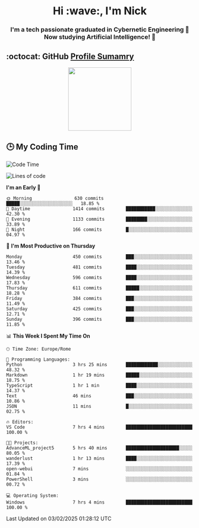 <h1 align="center">Hi :wave:, I'm Nick</h1>

<h3 align="center">I'm a tech passionate graduated in Cybernetic Engineering 🤖<br>
Now studying Artificial Intelligence! 🧠</h3>


## :octocat: GitHub <a href="https://github.com/vn7n24fzkq/github-profile-summary-cards">Profile Sumamry</a>

<p align="center">
   <img style="height:170px;display:inline-block"  src="http://github-profile-summary-cards.vercel.app/api/cards/profile-details?username=CodeClimberNT&theme=github_dark" />
<!--    <img style="height:170px;display:inline-block"  src="http://github-profile-summary-cards.vercel.app/api/cards/repos-per-language?username=CodeClimberNT&theme=github_dark&exclude=" /> -->
</p>

 ## :clock3: My Coding Time 
 
<!--START_SECTION:waka-->
![Code Time](http://img.shields.io/badge/Code%20Time-446%20hrs%204%20mins-blue)

![Lines of code](https://img.shields.io/badge/From%20Hello%20World%20I%27ve%20Written-4.2%20million%20lines%20of%20code-blue)

**I'm an Early 🐤** 

```text
🌞 Morning                630 commits         █████░░░░░░░░░░░░░░░░░░░░   18.85 % 
🌆 Daytime                1414 commits        ███████████░░░░░░░░░░░░░░   42.30 % 
🌃 Evening                1133 commits        ████████░░░░░░░░░░░░░░░░░   33.89 % 
🌙 Night                  166 commits         █░░░░░░░░░░░░░░░░░░░░░░░░   04.97 % 
```
📅 **I'm Most Productive on Thursday** 

```text
Monday                   450 commits         ███░░░░░░░░░░░░░░░░░░░░░░   13.46 % 
Tuesday                  481 commits         ████░░░░░░░░░░░░░░░░░░░░░   14.39 % 
Wednesday                596 commits         ████░░░░░░░░░░░░░░░░░░░░░   17.83 % 
Thursday                 611 commits         █████░░░░░░░░░░░░░░░░░░░░   18.28 % 
Friday                   384 commits         ███░░░░░░░░░░░░░░░░░░░░░░   11.49 % 
Saturday                 425 commits         ███░░░░░░░░░░░░░░░░░░░░░░   12.71 % 
Sunday                   396 commits         ███░░░░░░░░░░░░░░░░░░░░░░   11.85 % 
```


📊 **This Week I Spent My Time On** 

```text
🕑︎ Time Zone: Europe/Rome

💬 Programming Languages: 
Python                   3 hrs 25 mins       ████████████░░░░░░░░░░░░░   48.32 % 
Markdown                 1 hr 19 mins        █████░░░░░░░░░░░░░░░░░░░░   18.75 % 
TypeScript               1 hr 1 min          ████░░░░░░░░░░░░░░░░░░░░░   14.37 % 
Text                     46 mins             ███░░░░░░░░░░░░░░░░░░░░░░   10.86 % 
JSON                     11 mins             █░░░░░░░░░░░░░░░░░░░░░░░░   02.75 % 

🔥 Editors: 
VS Code                  7 hrs 4 mins        █████████████████████████   100.00 % 

🐱‍💻 Projects: 
AdvanceML_project5       5 hrs 40 mins       ████████████████████░░░░░   80.05 % 
wanderlust               1 hr 13 mins        ████░░░░░░░░░░░░░░░░░░░░░   17.39 % 
open-webui               7 mins              ░░░░░░░░░░░░░░░░░░░░░░░░░   01.84 % 
PowerShell               3 mins              ░░░░░░░░░░░░░░░░░░░░░░░░░   00.72 % 

💻 Operating System: 
Windows                  7 hrs 4 mins        █████████████████████████   100.00 % 
```


 Last Updated on 03/02/2025 01:28:12 UTC
<!--END_SECTION:waka-->

